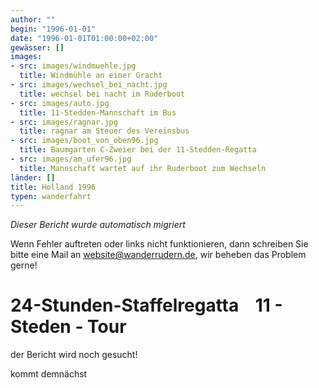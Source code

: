 ```yaml
---
author: ""
begin: "1996-01-01"
date: "1996-01-01T01:00:00+02:00"
gewässer: []
images:
- src: images/windmuehle.jpg
  title: Windmühle an einer Gracht
- src: images/wechsel_bei_nacht.jpg
  title: wechsel bei nacht im Ruderboot
- src: images/auto.jpg
  title: 11-Stedden-Mannschaft im Bus
- src: images/ragnar.jpg
  title: ragnar am Steuer des Vereinsbus
- src: images/boot_von_oben96.jpg
  title: Baumgarten C-Zweier bei der 11-Stedden-Regatta
- src: images/am_ufer96.jpg
  title: Mannschaft wartet auf ihr Ruderboot zum Wechseln
länder: []
title: Holland 1996
typen: wanderfahrt
---
```



*Dieser Bericht wurde automatisch migriert*

Wenn Fehler auftreten oder links nicht funktionieren, dann schreiben Sie bitte eine Mail an website@wanderrudern.de, wir beheben das Problem gerne!



# 24-Stunden-Staffelregatta    11 - Steden - Tour


der Bericht wird noch gesucht!

kommt demnächst
